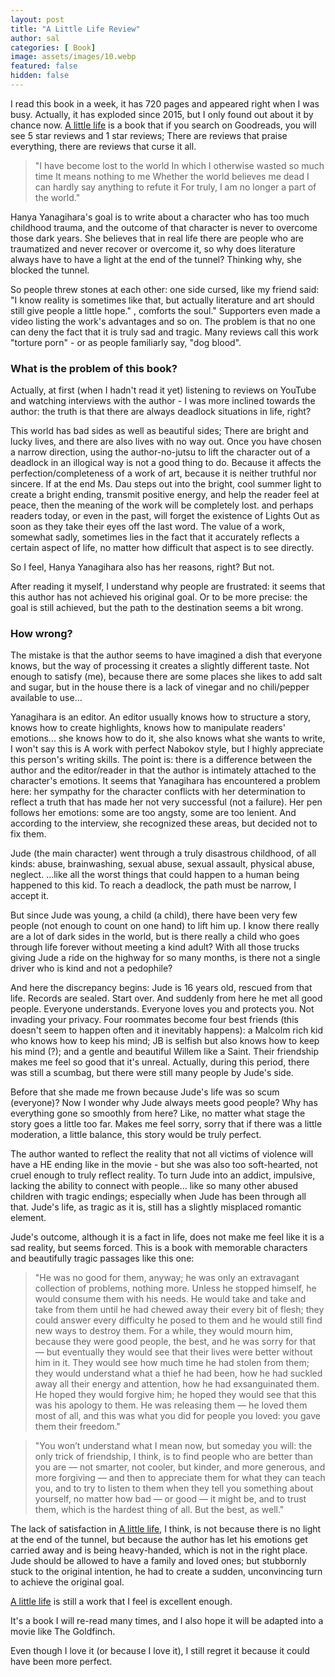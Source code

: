 ```yaml
---
layout: post
title: "A Little Life Review"
author: sal
categories: [ Book]
image: assets/images/10.webp
featured: false
hidden: false
---
```

I read this book in a week, it has 720 pages and appeared right when I was busy. Actually, it has exploded since 2015, but I only found out about it by chance now. [A little life](https://amzn.to/3WObA5B) is a book that if you search on Goodreads, you will see 5 star reviews and 1 star reviews; There are reviews that praise everything, there are reviews that curse it all.

> "I have become lost to the world 
In which I otherwise wasted so much time 
It means nothing to me 
Whether the world believes me dead 
I can hardly say anything to refute it 
For truly, I am no longer a part of the world."

Hanya Yanagihara's goal is to write about a character who has too much childhood trauma, and the outcome of that character is never to overcome those dark years. She believes that in real life there are people who are traumatized and never recover or overcome it, so why does literature always have to have a light at the end of the tunnel? Thinking why, she blocked the tunnel.

So people threw stones at each other: one side cursed, like my friend said: "I know reality is sometimes like that, but actually literature and art should still give people a little hope." , comforts the soul." Supporters even made a video listing the work's advantages and so on. The problem is that no one can deny the fact that it is truly sad and tragic. Many reviews call this work "torture porn" - or as people familiarly say, "dog blood".

### What is the problem of this book?

Actually, at first (when I hadn't read it yet) listening to reviews on YouTube and watching interviews with the author - I was more inclined towards the author: the truth is that there are always deadlock situations in life, right?

This world has bad sides as well as beautiful sides; There are bright and lucky lives, and there are also lives with no way out. Once you have chosen a narrow direction, using the author-no-jutsu to lift the character out of a deadlock in an illogical way is not a good thing to do. Because it affects the perfection/completeness of a work of art, because it is neither truthful nor sincere. If at the end Ms. Dau steps out into the bright, cool summer light to create a bright ending, transmit positive energy, and help the reader feel at peace, then the meaning of the work will be completely lost. and perhaps readers today, or even in the past, will forget the existence of Lights Out as soon as they take their eyes off the last word. The value of a work, somewhat sadly, sometimes lies in the fact that it accurately reflects a certain aspect of life, no matter how difficult that aspect is to see directly.

So I feel, Hanya Yanagihara also has her reasons, right?
But not.

After reading it myself, I understand why people are frustrated: it seems that this author has not achieved his original goal. Or to be more precise: the goal is still achieved, but the path to the destination seems a bit wrong.

### How wrong?

The mistake is that the author seems to have imagined a dish that everyone knows, but the way of processing it creates a slightly different taste. Not enough to satisfy (me), because there are some places she likes to add salt and sugar, but in the house there is a lack of vinegar and no chili/pepper available to use...

Yanagihara is an editor. An editor usually knows how to structure a story, knows how to create highlights, knows how to manipulate readers' emotions... she knows how to do it, she also knows what she wants to write, I won't say this is A work with perfect Nabokov style, but I highly appreciate this person's writing skills. The point is: there is a difference between the author and the editor/reader in that the author is intimately attached to the character's emotions. It seems that Yanagihara has encountered a problem here: her sympathy for the character conflicts with her determination to reflect a truth that has made her not very successful (not a failure). Her pen follows her emotions: some are too angsty, some are too lenient. And according to the interview, she recognized these areas, but decided not to fix them.

Jude (the main character) went through a truly disastrous childhood, of all kinds: abuse, brainwashing, sexual abuse, sexual assault, physical abuse, neglect. ...like all the worst things that could happen to a human being happened to this kid. To reach a deadlock, the path must be narrow, I accept it.

But since Jude was young, a child (a child), there have been very few people (not enough to count on one hand) to lift him up. I know there really are a lot of dark sides in the world, but is there really a child who goes through life forever without meeting a kind adult? With all those trucks giving Jude a ride on the highway for so many months, is there not a single driver who is kind and not a pedophile?

And here the discrepancy begins: Jude is 16 years old, rescued from that life. Records are sealed. Start over. And suddenly from here he met all good people. Everyone understands. Everyone loves you and protects you. Not invading your privacy. Four roommates become four best friends (this doesn't seem to happen often and it inevitably happens): a Malcolm rich kid who knows how to keep his mind; JB is selfish but also knows how to keep his mind (?); and a gentle and beautiful Willem like a Saint. Their friendship makes me feel so good that it's unreal. Actually, during this period, there was still a scumbag, but there were still many people by Jude's side.

Before that she made me frown because Jude's life was so scum (everyone)? Now I wonder why Jude always meets good people? Why has everything gone so smoothly from here?
Like, no matter what stage the story goes a little too far. Makes me feel sorry, sorry that if there was a little moderation, a little balance, this story would be truly perfect.

The author wanted to reflect the reality that not all victims of violence will have a HE ending like in the movie - but she was also too soft-hearted, not cruel enough to truly reflect reality. To turn Jude into an addict, impulsive, lacking the ability to connect with people... like so many other abused children with tragic endings; especially when Jude has been through all that.
Jude's life, as tragic as it is, still has a slightly misplaced romantic element.

Jude's outcome, although it is a fact in life, does not make me feel like it is a sad reality, but seems forced.
This is a book with memorable characters and beautifully tragic passages like this one:

> "He was no good for them, anyway; he was only an extravagant collection of problems, nothing more. Unless he stopped himself, he would consume them with his needs. He would take and take and take from them until he had chewed away their every bit of flesh; they could answer every difficulty he posed to them and he would still find new ways to destroy them. For a while, they would mourn him, because they were good people, the best, and he was sorry for that — but eventually they would see that their lives were better without him in it. They would see how much time he had stolen from them; they would understand what a thief he had been, how he had suckled away all their energy and attention, how he had exsanguinated them. He hoped they would forgive him; he hoped they would see that this was his apology to them. He was releasing them — he loved them most of all, and this was what you did for people you loved: you gave them their freedom."

> "You won’t understand what I mean now, but someday you will: the only trick of friendship, I think, is to find people who are better than you are — not smarter, not cooler, but kinder, and more generous, and more forgiving — and then to appreciate them for what they can teach you, and to try to listen to them when they tell you something about yourself, no matter how bad — or good — it might be, and to trust them, which is the hardest thing of all. But the best, as well."


The lack of satisfaction in [A little life](https://amzn.to/3WObA5B), I think, is not because there is no light at the end of the tunnel, but because the author has let his emotions get carried away and is being heavy-handed, which is not in the right place. Jude should be allowed to have a family and loved ones; but stubbornly stuck to the original intention, he had to create a sudden, unconvincing turn to achieve the original goal.

[A little life](https://amzn.to/3WObA5B) is still a work that I feel is excellent enough. 

It's a book I will re-read many times, and I also hope it will be adapted into a movie like The Goldfinch. 

Even though I love it (or because I love it), I still regret it because it could have been more perfect.
